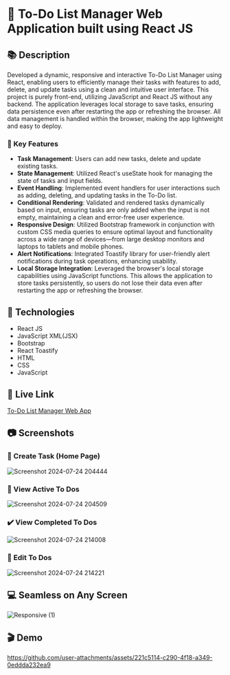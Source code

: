 <!-- Title -->
# :iphone: To-Do List Manager Web Application built using React JS

<!-- Description Section -->
## :books: Description
Developed a dynamic, responsive and interactive To-Do List Manager using React, enabling users to efficiently manage their tasks with features to add, delete, and update tasks using a clean and intuitive user interface. This project is purely front-end, utilizing JavaScript and React JS without any backend. The application leverages local storage to save tasks, ensuring data persistence even after restarting the app or refreshing the browser. All data management is handled within the browser, making the app lightweight and easy to deploy.

### :name_badge: Key Features
-  **Task Management**: Users can add new tasks, delete and update existing tasks.
- **State Management**: Utilized React's useState hook for managing the state of tasks and input fields.
- **Event Handling**: Implemented event handlers for user interactions such as adding, deleting, and updating tasks in the To-Do list.
- **Conditional Rendering**: Validated and rendered tasks dynamically based on input, ensuring tasks are only added when the input is not empty, maintaining a clean and error-free user experience.
- **Responsive Design**: Utilized Bootstrap framework in conjunction with custom CSS media queries to ensure optimal layout and functionality across a wide range of devices—from large desktop monitors and laptops to tablets and mobile phones.
- **Alert Notifications**: Integrated Toastify library for user-friendly alert notifications during task operations, enhancing usability.
- **Local Storage Integration**: Leveraged the browser's local storage capabilities using JavaScript functions. This allows the application to store tasks persistently, so users do not lose their data even after restarting the app or refreshing the browser.


<!-- Technologies Section -->
## :rocket: Technologies
- React JS
- JavaScript XML(JSX)
- Bootstrap
- React Toastify
- HTML
- CSS
- JavaScript
  
<!-- Live Link Section -->
## :link: Live Link

[To-Do List Manager Web App](https://akshaydivakaran01.github.io/To-Do-List-Manager/)

<!-- Screenshots Section -->
## :camera: Screenshots
### :date: Create Task (Home Page)
![Screenshot 2024-07-24 204444](https://github.com/user-attachments/assets/92b9bd32-c106-4484-9bb4-97bd52af0e73)
### :bookmark_tabs: View Active To Dos
![Screenshot 2024-07-24 204509](https://github.com/user-attachments/assets/4b20782a-d3d6-4acf-bb3d-4588bb7f8922)
### :heavy_check_mark: View Completed To Dos
![Screenshot 2024-07-24 214008](https://github.com/user-attachments/assets/7ba6a762-e72e-47fc-bfe2-104850e381c2)
### :pencil: Edit To Dos
![Screenshot 2024-07-24 214221](https://github.com/user-attachments/assets/22181029-acfb-4d9f-92cc-0a2b35650496)
## :computer: Seamless on Any Screen
![Responsive (1)](https://github.com/user-attachments/assets/3579db99-6235-4e3e-bcff-b4f132536e76)

<!-- Demo Section -->
## :clapper: Demo

https://github.com/user-attachments/assets/221c5114-c290-4f18-a349-0eddda232ea9
